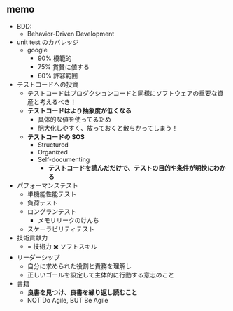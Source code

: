 ## memo

- BDD:
  - Behavior-Driven Development
- unit test のカバレッジ
  - google
    - 90% 模範的
    - 75% 賞賛に値する
    - 60% 許容範囲
- テストコードへの投資
  - テストコードはプロダクションコードと同様にソフトウェアの重要な資産と考えるべき！
  - **テストコードはより抽象度が低くなる**
    - 具体的な値を使ってるため
    - 肥大化しやすく、放っておくと散らかってしまう！
  - **テストコードの SOS**
    - Structured
    - Organized
    - Self-documenting
      - **テストコードを読んだだけで、テストの目的や条件が明快にわかる**
- パフォーマンステスト
  - 単機能性能テスト
  - 負荷テスト
  - ロングランテスト
    - メモリリークのけんち
  - スケーラビリティテスト
- 技術貢献力
  - = 技術力 ✖️ ソフトスキル
- リーダーシップ
  - 自分に求められた役割と責務を理解し
  - 正しいゴールを設定して主体的に行動する意志のこと
- 書籍
  - **良書を見つけ、良書を繰り返し読むこと**
  - NOT Do Agile, BUT Be Agile
